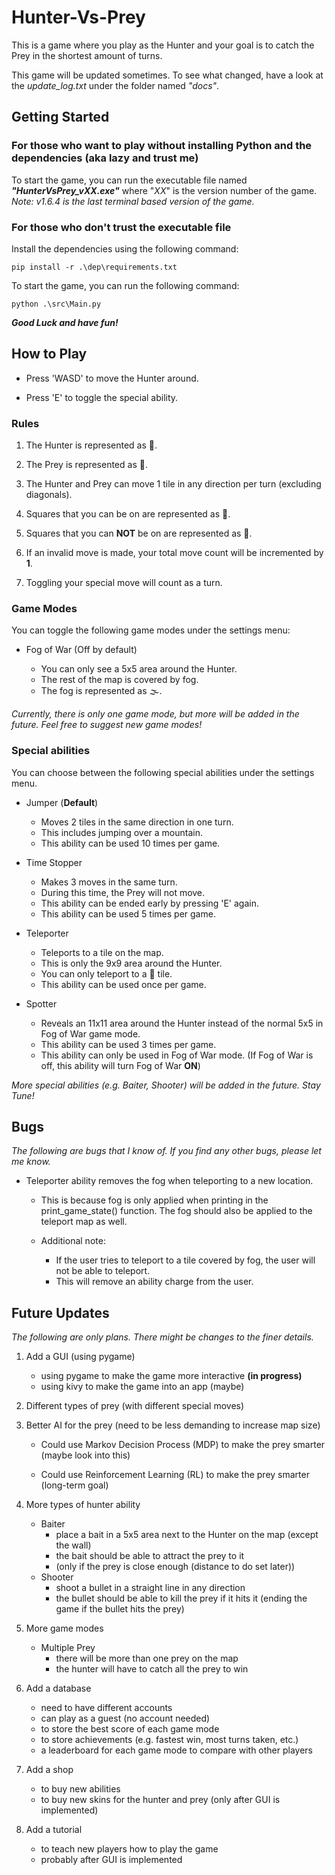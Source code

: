 # Hunter-Vs-Prey
This is a game where you play as the Hunter and your goal is to catch the Prey in the shortest amount of turns. 

This game will be updated sometimes. To see what changed, have a look at the *update_log.txt* under the folder named *"docs"*.

## Getting Started

### For those who want to play without installing Python and the dependencies (aka lazy and trust me)

To start the game, you can run the executable file named ***"HunterVsPrey_vXX.exe"*** where "*XX*" is the version number of the game.
*Note: v1.6.4 is the last terminal based version of the game.*

### For those who don't trust the executable file

Install the dependencies using the following command:

    pip install -r .\dep\requirements.txt

To start the game, you can run the following command:

    python .\src\Main.py


***Good Luck and have fun!***

## How to Play
* Press 'WASD' to move the Hunter around.

* Press 'E' to toggle the special ability.

### Rules
1. The Hunter is represented as 🦊.

2. The Prey is represented as 👨.

3. The Hunter and Prey can move 1 tile in any direction per turn (excluding diagonals).

4. Squares that you can be on are represented as 🌳.

5. Squares that you can **NOT** be on are represented as 🗻.

6. If an invalid move is made, your total move count will be incremented by **1**.

7. Toggling your special move will count as a turn.

### Game Modes
You can toggle the following game modes under the settings menu:

- Fog of War (Off by default)

    - You can only see a 5x5 area around the Hunter.
    - The rest of the map is covered by fog.
    - The fog is represented as 🌫️.

*Currently, there is only one game mode, but more will be added in the future. Feel free to suggest new game modes!*

### Special abilities

You can choose between the following special abilities under the settings menu.

- Jumper (**Default**)

    - Moves 2 tiles in the same direction in one turn.
    - This includes jumping over a mountain.
    - This ability can be used 10 times per game.

- Time Stopper

    - Makes 3 moves in the same turn.
    - During this time, the Prey will not move.
    - This ability can be ended early by pressing 'E' again.
    - This ability can be used 5 times per game.

- Teleporter

    - Teleports to a tile on the map.
    - This is only the 9x9 area around the Hunter.
    - You can only teleport to a 🌳 tile.
    - This ability can be used once per game.

- Spotter

    - Reveals an 11x11 area around the Hunter instead of the normal 5x5 in Fog of War game mode.
    - This ability can be used 3 times per game.
    - This ability can only be used in Fog of War mode. (If Fog of War is off, this ability will turn Fog of War **ON**)

*More special abilities (e.g. Baiter, Shooter) will be added in the future. Stay Tune!*

## Bugs
*The following are bugs that I know of. If you find any other bugs, please let me know.*

- Teleporter ability removes the fog when teleporting to a new location.
    
    - This is because fog is only applied when printing in the print_game_state() function.
    The fog should also be applied to the teleport map as well.

    - Additional note: 
        - If the user tries to teleport to a tile covered by fog, the user will not be able to teleport.
        - This will remove an ability charge from the user.

## Future Updates
*The following are only plans. There might be changes to the finer details.*

1. Add a GUI (using pygame)
    - using pygame to make the game more interactive **(in progress)**
    - using kivy to make the game into an app (maybe)

2. Different types of prey (with different special moves)

3. Better AI for the prey (need to be less demanding to increase map size)

    - Could use Markov Decision Process (MDP) to make the prey smarter (maybe look into this)

    - Could use Reinforcement Learning (RL) to make the prey smarter (long-term goal)

4. More types of hunter ability
    - Baiter
        - place a bait in a 5x5 area next to the Hunter on the map (except the wall)
        - the bait should be able to attract the prey to it
        - (only if the prey is close enough (distance to do set later))
    - Shooter
        - shoot a bullet in a straight line in any direction
        - the bullet should be able to kill the prey if it hits it (ending the game if the bullet hits the prey)

5. More game modes
    - Multiple Prey
        - there will be more than one prey on the map
        - the hunter will have to catch all the prey to win
        
6. Add a database
    - need to have different accounts
    - can play as a guest (no account needed)
    - to store the best score of each game mode
    - to store achievements (e.g. fastest win, most turns taken, etc.)
    - a leaderboard for each game mode to compare with other players

7. Add a shop
    - to buy new abilities
    - to buy new skins for the hunter and prey (only after GUI is implemented)

8. Add a tutorial
    - to teach new players how to play the game
    - probably after GUI is implemented
